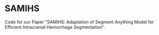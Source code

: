 # SAMIHS
Code for our Paper "SAMIHS: Adaptation of Segment Anything Model for Efficient Intracranial Hemorrhage Segmentation".
